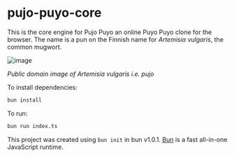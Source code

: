 # pujo-puyo-core

This is the core engine for Pujo Puyo an online Puyo Puyo clone for the browser.
The name is a pun on the Finnish name for *Artemisia vulgaris*, the common mugwort.

![image](https://github.com/frostburn/pujo-puyo-core/assets/1253499/f83ee34a-5d4d-4e9c-8bb1-40d5e63eaedc)

*Public domain image of Artemisia vulgaris i.e. pujo*

To install dependencies:

```bash
bun install
```

To run:

```bash
bun run index.ts
```

This project was created using `bun init` in bun v1.0.1. [Bun](https://bun.sh) is a fast all-in-one JavaScript runtime.
